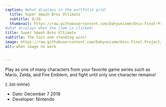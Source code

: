 ```yaml
---
caption: #what displays in the portfolio grid:
  title: Super Smash Bros Ultimate
  subtitle: 9/10
  thumbnail: https://raw.githubusercontent.com/Dahyunismm/Unix-Final-Project/main/agencyWebsite/assets/img/portfolio/smash1.jpg 
#what displays when the item is clicked:
title: Super Smash Bros Ultimate
subtitle: The last one standing wins!
image: https://raw.githubusercontent.com/Dahyunismm/Unix-Final-Project/main/agencyWebsite/assets/img/portfolio/smash2.jpg
alt: when image no work


---
```

Play as one of many characters from your favorite game series such as Mario, Zelda, and Fire Emblem, and fight until only one character remains!

{:.list-inline} 
- Date: December 7 2018
- Developer: Nintendo
